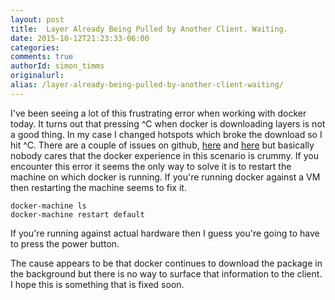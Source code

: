```yaml
---
layout: post
title:  Layer Already Being Pulled by Another Client. Waiting.
date: 2015-10-12T21:23:33-06:00
categories:
comments: true
authorId: simon_timms
originalurl:
alias: /layer-already-being-pulled-by-another-client-waiting/
---
```


I've been seeing a lot of this frustrating error when working with docker today. It turns out that pressing ^C when docker is downloading layers is not a good thing. In my case I changed hotspots which broke the download so I hit ^C. There are a couple of issues on github, [here](https://github.com/docker/docker/issues/15603) and [here](https://github.com/docker/docker/issues/3115) but basically nobody cares that the docker experience in this scenario is crummy. If you encounter this error it seems the only way to solve it is to restart the machine on which docker is running. If you're running docker against a VM then restarting the machine seems to fix it. 

```
docker-machine ls
docker-machine restart default
```

If you're running against actual hardware then I guess you're going to have to press the power button. 

The cause appears to be that docker continues to download the package in the background but there is no way to surface that information to the client. I hope this is something that is fixed soon. 